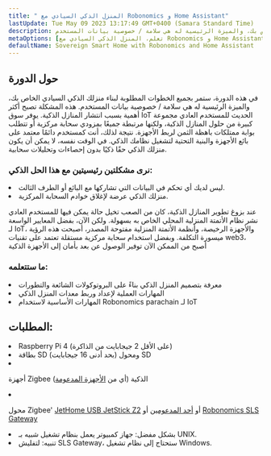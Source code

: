 ```yaml
---
title: " المنزل الذكي السيادي مع Robonomics و Home Assistant"
lastUpdate: Tue May 09 2023 13:17:49 GMT+0400 (Samara Standard Time)
description: في هذه الدورة، ستمر بجميع الخطوات المطلوبة لبناء منزلك الذكي السيادي الخاص بك، والميزة الرئيسية له هي سلامة / خصوصية بيانات المستخدم
metaOptions: [تعلم، المنزل الذكي السيادي مع Robonomics و Home Assistant]
defaultName: Sovereign Smart Home with Robonomics and Home Assistant
---
```


## حول الدورة

في هذه الدورة، ستمر بجميع الخطوات المطلوبة لبناء منزلك الذكي السيادي الخاص بك، والميزة الرئيسية له هي سلامة / خصوصية بيانات المستخدم. هذه المشكلة تصبح أكثر أهمية بسبب انتشار المنازل الذكية. يوفر سوق IoT الحديث للمستخدم العادي مجموعة كبيرة من حلول المنازل الذكية، ولكنها مرتبطة جميعًا بمزودي سحابة مركزية أو تتطلب بوابة ممتلكات باهظة الثمن لربط الأجهزة. نتيجة لذلك، أنت كمستخدم دائمًا معتمد على بائع الأجهزة والبنية التحتية لتشغيل نظامك الذكي. في الوقت نفسه، لا يمكن أن يكون منزلك الذكي حقًا ذكيًا بدون إحصاءات وتحليلات سحابية.

### نرى مشكلتين رئيسيتين مع هذا الحل الذكي:

<List>
  <li>  ليس لديك أي تحكم في البيانات التي تشاركها مع البائع أو الطرف الثالث.
    
  </li>
  <li> منزلك الذكي عرضة لإغلاق خوادم السحابة المركزية.
  </li>
</List>

عند بزوغ تطوير المنازل الذكية، كان من الصعب تخيل حالة يمكن فيها للمستخدم العادي نشر نظام الأتمتة المنزلية المحلي الخاص به بسهولة. ولكن الآن، بفضل المعايير الواسعة لـ IoT، والأجهزة الرخيصة، وأنظمة الأتمتة المنزلية مفتوحة المصدر، أصبحت هذه الرؤية ميسورة التكلفة. وبفضل استخدام سحابة مركزية مستقلة تعتمد على تقنيات web3، أصبح من الممكن الآن توفير الوصول عن بعد بأمان إلى الأجهزة الذكية

### ما ستتعلمه:

<List type="plus">
  <li>
    معرفة بتصميم المنزل الذكي بناءً على البروتوكولات الشائعة والتطورات
  </li>
  <li>
   المهارات العملية لإعداد وربط معدات المنزل الذكي
  </li>
   <li>
    المهارات الأساسية لاستخدام Robonomics parachain لـ IoT
  </li>
</List>


## المطلبات:

<List>
<li>
  Raspberry Pi 4 (على الأقل 2 جيجابايت من الذاكرة)
</li>
<li>
  بطاقة SD (بحد أدنى 16 جيجابايت) ومحول SD
</li>
<li class="flex">

  أجهزة Zigbee الذكية (أي من [الأجهزة المدعومة](https://slsys.io/en/action/supported_devices.html))
</li>
<li class="flex">

  محول Zigbee' [JetHome USB JetStick Z2](https://jethome.ru/z2/?sl=en) أو [أحد المدعومين](https://www.zigbee2mqtt.io/guide/adapters/) أو [Robonomics SLS Gateway](https://oshwlab.com/ludovich88/robonomics_sls_gateway_v01)
</li>

<li>
  بشكل مفضل: جهاز كمبيوتر يعمل بنظام تشغيل شبيه بـ UNIX.
</li>
<li>
  <span class="accent">تنبيه</span>: لتفليش SLS Gateway، ستحتاج إلى نظام تشغيل Windows.
</li>
</List>
